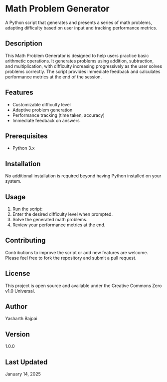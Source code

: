 # Math Problem Generator

A Python script that generates and presents a series of math problems, adapting difficulty based on user input and tracking performance metrics.

## Description

This Math Problem Generator is designed to help users practice basic arithmetic operations. It generates problems using addition, subtraction, and multiplication, with difficulty increasing progressively as the user solves problems correctly. The script provides immediate feedback and calculates performance metrics at the end of the session.

## Features

- Customizable difficulty level
- Adaptive problem generation
- Performance tracking (time taken, accuracy)
- Immediate feedback on answers

## Prerequisites

- Python 3.x

## Installation

No additional installation is required beyond having Python installed on your system.

## Usage

1. Run the script:
2. Enter the desired difficulty level when prompted.
3. Solve the generated math problems.
4. Review your performance metrics at the end.


## Contributing

Contributions to improve the script or add new features are welcome. Please feel free to fork the repository and submit a pull request.

## License

This project is open source and available under the Creative Commons Zero v1.0 Universal.

## Author

Yasharth Bajpai

## Version

1.0.0

## Last Updated

January 14, 2025
